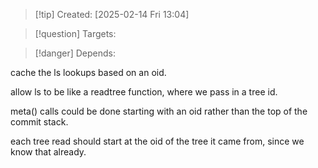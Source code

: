 
>[!tip] Created: [2025-02-14 Fri 13:04]

>[!question] Targets: 

>[!danger] Depends: 

cache the ls lookups based on an oid.

allow ls to be like a readtree function, where we pass in a tree id.

meta() calls could be done starting with an oid rather than the top of the commit stack.

each tree read should start at the oid of the tree it came from, since we know that already.